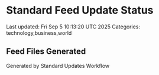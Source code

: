 # Standard Feed Update Status
Last updated: Fri Sep  5 10:13:20 UTC 2025
Categories: technology,business,world

## Feed Files Generated

Generated by Standard Updates Workflow
